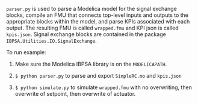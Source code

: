 ``parser.py`` is used to parse a Modelica model for the signal exchange blocks, 
compile an FMU that connects top-level inputs and outputs to the
appropriate blocks within the model, and parse KPIs associated with each output.
The resulting FMU is called ``wrapped.fmu`` and KPI json is called ``kpis.json``. 
Signal exchange blocks are contained in the package ``IBPSA.Utilities.IO.SignalExchange``.

To run example:

1. Make sure the Modelica IBPSA library is on the ``MODELICAPATH``.

2. ``$ python parser.py`` to parse and export ``SimpleRC.mo`` and ``kpis.json``

3. ``$ python simulate.py`` to simulate ``wrapped.fmu`` with no overwriting, then overwrite of setpoint, then overwrite of actuator.
